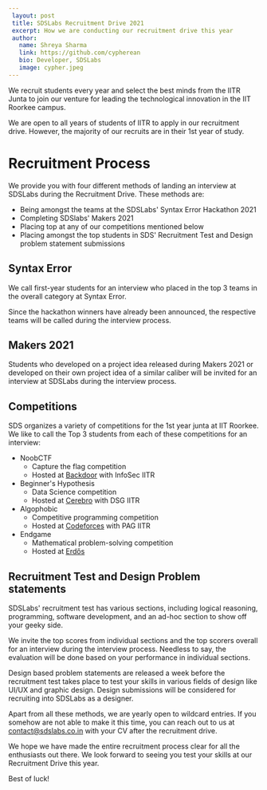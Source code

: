 ```yaml
---
 layout: post
 title: SDSLabs Recruitment Drive 2021
 excerpt: How we are conducting our recruitment drive this year
 author:
   name: Shreya Sharma
   link: https://github.com/cypherean
   bio: Developer, SDSLabs
   image: cypher.jpeg
---
```


We recruit students every year and select the best minds from the IITR Junta to join our venture for leading the technological innovation in the IIT Roorkee campus.

We are open to all years of students of IITR to apply in our recruitment drive. However, the majority of our recruits are in their 1st year of study.

# Recruitment Process

We provide you with four different methods of landing an interview at SDSLabs during the Recruitment Drive. These methods are:

* Being amongst the teams at the SDSLabs' Syntax Error Hackathon 2021
* Completing SDSlabs' Makers 2021
* Placing top at any of our competitions mentioned below
* Placing amongst the top students in SDS' Recruitment Test and Design problem statement submissions

## Syntax Error

We call first-year students for an interview who placed in the top 3 teams in the overall category at Syntax Error.

Since the hackathon winners have already been announced, the respective teams will be called during the interview process.

## Makers 2021

Students who developed on a project idea released during Makers 2021 or developed on their own project idea of a similar caliber will be invited for an interview at SDSLabs during the interview process.

## Competitions

SDS organizes a variety of competitions for the 1st year junta at IIT Roorkee. We like to call the Top 3 students from each of these competitions for an interview:
* NoobCTF
  * Capture the flag competition
  * Hosted at [Backdoor](https://backdoor.sdslabs.co/) with InfoSec IITR
* Beginner's Hypothesis
  * Data Science competition
  * Hosted at [Cerebro](https://cerebro.sdslabs.co/) with DSG IITR
* Algophobic
  * Competitive programming competition
  * Hosted at [Codeforces](https://codeforces.com/) with PAG IITR
* Endgame
  * Mathematical problem-solving competition
  * Hosted at [Erdős](https://erdos.sdslabs.co/)

## Recruitment Test and Design Problem statements

SDSLabs' recruitment test has various sections, including logical reasoning, programming, software development, and an ad-hoc section to show off your geeky side.

We invite the top scores from individual sections and the top scorers overall for an interview during the interview process. Needless to say, the evaluation will be done based on your performance in individual sections.

Design based problem statements are released a week before the recruitment test takes place to test your skills in various fields of design like UI/UX and graphic design. Design submissions will be considered for recruiting into SDSLabs as a designer.

Apart from all these methods, we are yearly open to wildcard entries. If you somehow are not able to make it this time, you can reach out to us at contact@sdslabs.co.in with your CV after the recruitment drive.

We hope we have made the entire recruitment process clear for all the enthusiasts out there. We look forward to seeing you test your skills at our Recruitment Drive this year.

Best of luck!
